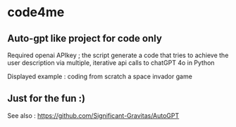 # code4me

## Auto-gpt like project for code only

Required openai APIkey ; the script generate a code that tries to achieve the user description via multiple, iterative api calls to chatGPT 4o in Python

Displayed example : coding from scratch a space invador game

## Just for the fun :)

See also : https://github.com/Significant-Gravitas/AutoGPT
